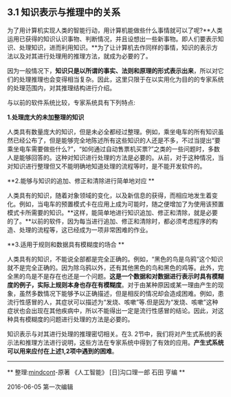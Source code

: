 ## 3.1 知识表示与推理中的关系

为了用计算机实现人类的智能行动，用计算机能做些什么事情就可以了呢?**人类运用已获得的知识认识事物、判断情况，并且设想出一些新事物。即人们要表示知识、处理知识，进而利用知识。**为了让计算机去作同样的事情，知识的表示方法以及对其进行处理用的推理方法，就成为必要的了。    

因为一般情况下，**知识只是以所谓的事实、法则和原理的形式表示出来**，所以对它们的处理推理也会变得相当复杂。因此，这里只限于在以实用化为目的的专家系统的处理范围内，对其推理结构进行介绍。    

与以前的软件系统比较，专家系统具有下列特点: 

**1.处理庞大的未加整理的知识**    

人类具有数量庞大的知识，但是未必全都经过整理。例如，乘坐电车的所有知识虽然已经公布了，但是能够完全地陈述所有这些知识的人还是不多，不过当提出“要乘坐电车需要做些什么?”，“如何通过自动售票机买票?”之类的一些问题时，多数人是能够回答的。这种对知识进行处理的方法是必要的。从前，对于这种情况，当对知识进行整理但又不能明确地知道处理的流程等时，是不能开发软件的。    

**2.能够与知识的追加、修正和清除进行简单地对应 **   

人类具有的知识，随着对象领域的变化，以及新信息的获得，而相应地发生着变化。例如，当电车的预置模式卡在应用上成为可能时，随之便增加了为使用该预置模式卡所需要的知识。**这样，能简单地进行知识追加、修正和清除，就是必要的了。**以前的软件，因为每当进行追加、修正和清除时，都必须考虑程序的构造、处理的流程等，这已经成为一项非常困难的作业。 

**3.适用于规则和数据具有模糊度的场合  **  

人类具有的知识，不能说全部都是完全正确的。例如，“黑色的鸟是乌鸦”这个知识就不是完全正确的。因为除乌鸦以外，还有其他黑色的鸟和黑色的鸡等。此外，完全黑的鸟是不是存在也还是一个问题。**这是一个数据和对数据进行表示时具有模糊度的例子，实际上规则本身也存在有模糊度**。对于由某种原因或某一理由产生的现象，虽然多数情况下能够予以正确描述，但是相反的情况却会造成困难。例如，患流行性感冒的人，其症状可以描述为“发烧、咳嗽”等.但是因为“发烧、咳嗽”这种症状也会出现在其他疾病中，所以不能得出一定是流行性感冒的结论。因此，对这种具有模糊度的问题进行处理的方法是必要的。    

知识表示与对其进行处理的推理密切相关。在3. 2节中，我们将对产生式系统的表示法和推理方法进行说明，这些方法在专家系统中得到了有效的应用。**产生式系统可以用来应付在上述1,2项中遇到的困难**。

---
** 整理:[mindcont](https://github.com/mindcont)-原著 《人工智能》 [日]沟口理一郎 石田 亨编 **

2016-06-05 第一次编辑
